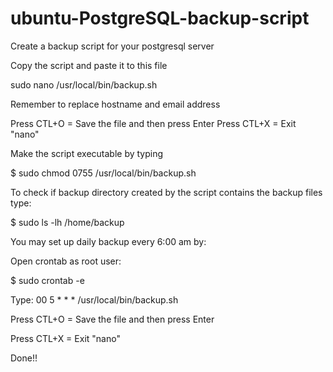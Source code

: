 # ubuntu-PostgreSQL-backup-script
Create a backup script for your postgresql server

Copy the script and paste it to this file

sudo nano /usr/local/bin/backup.sh

Remember to replace hostname and email address

Press CTL+O	= Save the file and then press Enter
Press CTL+X	= Exit "nano"

Make the script executable by typing 

$ sudo chmod 0755  /usr/local/bin/backup.sh

To check if backup directory created by the script contains the backup files type: 

$ sudo ls -lh /home/backup

You may set up daily backup every 6:00 am by:

Open crontab as root user: 

$ sudo crontab -e

Type: 00 5 * * * /usr/local/bin/backup.sh

Press CTL+O	= Save the file and then press Enter

Press CTL+X	= Exit "nano"

Done!!
